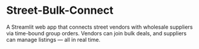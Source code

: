 # Street-Bulk-Connect
A Streamlit web app that connects street vendors with wholesale suppliers via time-bound group orders. Vendors can join bulk deals, and suppliers can manage listings — all in real time.
